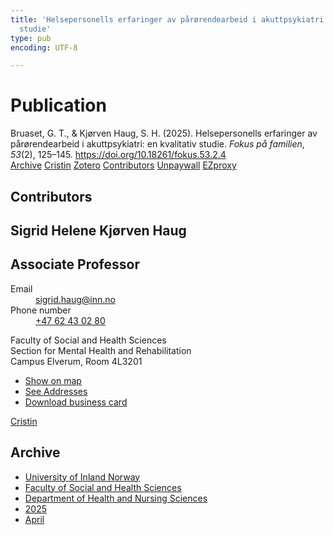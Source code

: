```yaml
---
title: 'Helsepersonells erfaringer av pårørendearbeid i akuttpsykiatri: en kvalitativ
  studie'
type: pub
encoding: UTF-8

---
```

<h1>Publication</h1>
<article id="csl-bib-container-KU8Q2K62" class="csl-bib-container">
  <div class="csl-bib-body"> <div class="csl-entry">Bruaset, G. T., &#38; Kjørven Haug, S. H. (2025). Helsepersonells erfaringer av pårørendearbeid i akuttpsykiatri: en kvalitativ studie. <i>Fokus på familien</i>, <i>53</i>(2), 125–145. <a href="https://doi.org/10.18261/fokus.53.2.4">https://doi.org/10.18261/fokus.53.2.4</a></div> </div>
  <div class="csl-bib-buttons">
    <a href="#taxonomy-article-KU8Q2K62" alt="archive" class="csl-bib-button">Archive</a>
    <a href="https://app.cristin.no/results/show.jsf?id=2376237" alt="Cristin" class="csl-bib-button">Cristin</a>
    <a href="http://zotero.org/groups/5881554/items/KU8Q2K62" alt="Zotero" class="csl-bib-button">Zotero</a>
    <a href="#contributors-article-KU8Q2K62" alt="contributors" class="csl-bib-button">Contributors</a>
    <a href="https://doi.org/10.18261/fokus.53.2.4" alt="Unpaywall" class="csl-bib-button">Unpaywall</a>
    <a href="https://doi.org/10.18261/fokus.53.2.4" alt="EZproxy" class="csl-bib-button">EZproxy</a>
  </div>
  <div id="csl-bib-meta-container-KU8Q2K62"></div>
</article>
<div id="csl-bib-meta-KU8Q2K62" class="csl-bib-meta">
  <article id="contributors-article-KU8Q2K62" class="contributors-article">
    <h1>Contributors</h1>
    <div class="personas"> <div class="vrtx-hinn-person-card"> <div class="photo"> <i class="lar la-user-circle missing-person"></i> </div> <div class="info"> <hgroup><h1>Sigrid Helene Kjørven Haug</h1> <h2>Associate Professor</h2> </hgroup><dl> <dt>Email</dt> <dd> <a href="mailto:sigrid.haug@inn.no">sigrid.haug@inn.no</a> </dd> <dt>Phone number</dt> <dd><a href="tel:+4762430280"> +47 62 43 02 80 </a></dd> </dl> <p> Faculty of Social and Health Sciences<br> Section for Mental Health and Rehabilitation<br> Campus Elverum, Room 4L3201 </p> <ul class="vrtx-hinn-links"> <li><a href="https://www.google.com/maps?q=60.88177,11.53669">Show on map</a></li> <li><a href="https://www.inn.no/english/find-an-employee/sigrid-haug.html#vrtx-hinn-addresses">See Addresses</a></li> <li><a href="https://www.inn.no/english/find-an-employee/sigrid-haug.html?vrtx=vcf">Download business card</a></li> </ul> </div> </div> <a href="https://app.cristin.no/persons/show.jsf?id=414155" alt="Cristin URL" class="personas-cristin">Cristin</a> </div>
  </article>
  <article id="taxonomy-article-KU8Q2K62" class="taxonomy-article">
    <h1>Archive</h1>
    <ul>
      <li><a href="{{< params subfolder >}}en/archive/?key=3DCRN523">University of Inland Norway</a></li>
      <li><a href="{{< params subfolder >}}en/archive/?key=IDKFS3MX">Faculty of Social and Health Sciences</a></li>
      <li><a href="{{< params subfolder >}}en/archive/?key=GTV4ECMZ">Department of Health and Nursing Sciences</a></li>
      <li><a href="{{< params subfolder >}}en/archive/?key=EHIJJCSL">2025</a></li>
      <li><a href="{{< params subfolder >}}en/archive/?key=WCZ9ZHZ9">April</a></li>
    </ul>
  </article>
</div>
